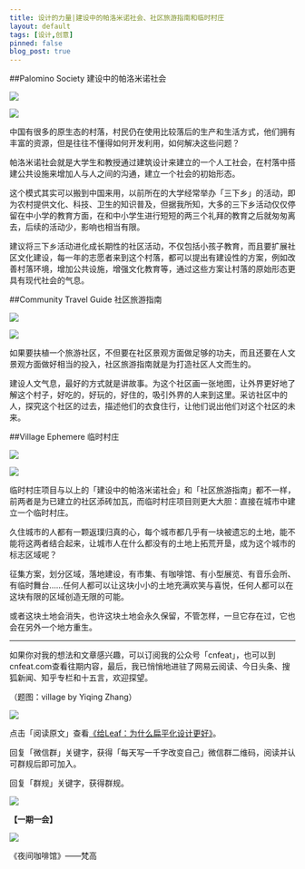 ```yaml
---
title: 设计的力量|建设中的帕洛米诺社会、社区旅游指南和临时村庄
layout: default
tags: [设计,创意]
pinned: false
blog_post: true
---
```




##Palomino Society  建设中的帕洛米诺社会

![](http://cnfeat.qiniudn.com/P40715-135619.jpg)

![](http://cnfeat.qiniudn.com/P40715-145026.jpg)

中国有很多的原生态的村落，村民仍在使用比较落后的生产和生活方式，他们拥有丰富的资源，但是往往不懂得如何开发利用，如何解决这些问题？

帕洛米诺社会就是大学生和教授通过建筑设计来建立的一个人工社会，在村落中搭建公共设施来增加人与人之间的沟通，建立一个社会的初始形态。

这个模式其实可以搬到中国来用，以前所在的大学经常举办「三下乡」的活动，即为农村提供文化、科技、卫生的知识普及，但据我所知，大多的三下乡活动仅仅停留在中小学的教育方面，在和中小学生进行短短的两三个礼拜的教育之后就匆匆离去，后续的活动少，影响也相当有限。

建议将三下乡活动进化成长期性的社区活动，不仅包括小孩子教育，而且要扩展社区文化建设，每一年的志愿者来到这个村落，都可以提出有建设性的方案，例如改善村落环境，增加公共设施，增强文化教育等，通过这些方案让村落的原始形态更具有现代社会的气息。


##Community Travel Guide  社区旅游指南


![](http://cnfeat.qiniudn.com/P40715-144341.jpg)


![](http://cnfeat.qiniudn.com/P40715-144350.jpg)

如果要扶植一个旅游社区，不但要在社区景观方面做足够的功夫，而且还要在人文景观方面做好相当的投入，社区旅游指南就是为打造社区人文而生的。

建设人文气息，最好的方式就是讲故事。为这个社区画一张地图，让外界更好地了解这个村子，好吃的，好玩的，好住的，吸引外界的人来到这里。采访社区中的人，探究这个社区的过去，描述他们的衣食住行，让他们说出他们对这个社区的未来。



##Village Ephemere 临时村庄

![](http://cnfeat.qiniudn.com/P40715-135505.jpg)


![](http://cnfeat.qiniudn.com/P40715-144924.jpg)

临时村庄项目与以上的「建设中的帕洛米诺社会」和「社区旅游指南」都不一样，前两者是为已建立的社区添砖加瓦，而临时村庄项目则更大大胆：直接在城市中建立一个临时村庄。

久住城市的人都有一颗返璞归真的心，每个城市都几乎有一块被遗忘的土地，能不能将这两者结合起来，让城市人在什么都没有的土地上拓荒开垦，成为这个城市的标志区域呢？

征集方案，划分区域，落地建设，有市集、有咖啡馆、有小型展览、有音乐会所、有临时舞台……任何人都可以让这块小小的土地充满欢笑与喜悦，任何人都可以在这块有限的区域创造无限的可能。

或者这块土地会消失，也许这块土地会永久保留，不管怎样，一旦它存在过，它也会在另外一个地方重生。

----

如果你对我的想法和文章感兴趣，可以订阅我的公众号「cnfeat」，也可以到cnfeat.com查看往期内容，最后，我已悄悄地进驻了网易云阅读、今日头条、搜狐新闻、知乎专栏和十五言，欢迎探望。

（题图：village by Yiqing Zhang）

![](http://cnfeat.qiniudn.com/mHDSX.png)

点击「阅读原文」查看[《给Leaf：为什么扁平化设计更好》](http://mp.weixin.qq.com/s?__biz=MjM5MjAzODU2MA==&mid=201000933&idx=1&sn=08b99fa87d8a1742160e917a931d3cf5&3rd=MzA3MDU4NTYzMw==&scene=6#rd)。


回复「微信群」关键字，获得「每天写一千字改变自己」微信群二维码，阅读并认可群规后即可加入。

回复「群规」关键字，获得群规。

![](http://cnfeat.qiniudn.com/%E7%AD%BE%E5%90%8D-2014-07-11.png)

**【一期一会】**

![](http://cnfeat.qiniudn.com/790c5ac3adce4a6d648d4539f4d39eb8.jpg)

《夜间咖啡馆》——梵高





